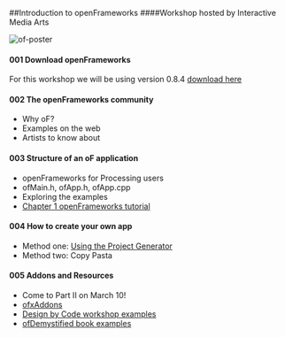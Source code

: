 ##Introduction to openFrameworks
####Workshop hosted by Interactive Media Arts

![of-poster](http://i.imgur.com/FkmOkDU.jpg)

#### 001 Download openFrameworks

For this workshop we will be using version 0.8.4
[download here](http://openframeworks.cc/download/)

#### 002 The openFrameworks community

- Why oF?
- Examples on the web
- Artists to know about

#### 003 Structure of an oF application

- openFrameworks for Processing users
- ofMain.h, ofApp.h, ofApp.cpp
- Exploring the examples
- [Chapter 1 openFrameworks tutorial](http://openframeworks.cc/tutorials/introduction/001_chapter1.html)

#### 004 How to create your own app

- Method one: [Using the Project Generator](http://www.openframeworks.cc/tutorials/introduction/002_projectGenerator.html)
- Method two: Copy Pasta

#### 005 Addons and Resources
- Come to Part II on March 10!
- [ofxAddons](http://www.ofxaddons.com/)
- [Design by Code workshop examples](https://github.com/gianordoli/of_course_design_by_code)
- [ofDemystified book examples](https://github.com/firmread/ofDemystified)
